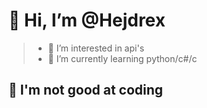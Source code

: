 👋 **Hi, I’m @Hejdrex**
===================
>- 👀 I’m interested in api's
>- 🌱 I’m currently learning python/c#/c

🤮 **I'm not good at coding**
-------------------------

<!---
Hejdrex/Hejdrex is a ✨ special ✨ repository because its `README.md` (this file) appears on your GitHub profile.
You can click the Preview link to take a look at your changes.
--->
